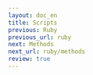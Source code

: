 ```yaml
---
layout: doc_en
title: Scripts
previous: Ruby
previous_url: ruby
next: Methods
next_url: ruby/methods
review: true
---
```

